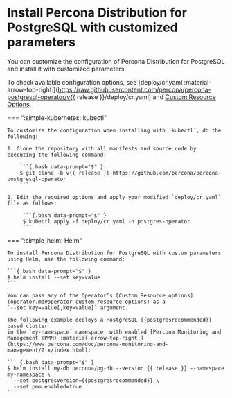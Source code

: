 # Install Percona Distribution for PostgreSQL with customized parameters

You can customize the configuration of Percona Distribution for PostgreSQL and install it with customized parameters.

To check available configuration options, see [deploy/cr.yaml :material-arrow-top-right:](https://raw.githubusercontent.com/percona/percona-postgresql-operator/v{{ release }}/deploy/cr.yaml) and [Custom Resource Options](operator.md). 

=== ":simple-kubernetes: kubectl"

    To customize the configuration when installing with `kubectl`, do the following:

    1. Clone the repository with all manifests and source code by executing the following command:

        ```{.bash data-prompt="$" }
        $ git clone -b v{{ release }} https://github.com/percona/percona-postgresql-operator
        ```    

    2. Edit the required options and apply your modified `deploy/cr.yaml` file as follows:

         ```{.bash data-prompt="$" }
         $ kubectl apply -f deploy/cr.yaml -n postgres-operator        
         ```

=== ":simple-helm: Helm"    

    To install Percona Distribution for PostgreSQL with custom parameters using Helm, use the following command:
    
    ```{.bash data-prompt="$" }
    $ helm install --set key=value
    ```

    You can pass any of the Operator’s [Custom Resource options](operator.md#operator-custom-resource-options) as a
    `--set key=value[,key=value]` argument.

    The following example deploys a PostgreSQL {{postgresrecommended}} based cluster
    in the `my-namespace` namespace, with enabled [Percona Monitoring and Management (PMM) :material-arrow-top-right:](https://www.percona.com/doc/percona-monitoring-and-management/2.x/index.html):

    ``` {.bash data-prompt="$" }
    $ helm install my-db percona/pg-db --version {{ release }} --namespace my-namespace \
      --set postgresVersion={{postgresrecommended}} \
      --set pmm.enabled=true
    ```
